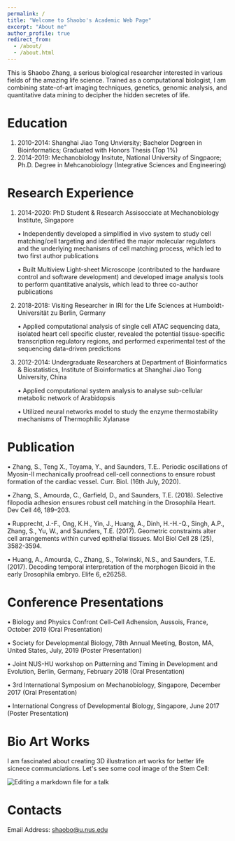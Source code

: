 ```yaml
---
permalink: /
title: "Welcome to Shaobo's Academic Web Page"
excerpt: "About me"
author_profile: true
redirect_from: 
  - /about/
  - /about.html
---
```


This is Shaobo Zhang, a serious biological researcher interested in various fields of the amazing life science. Trained as a computational biologist, I am combining state-of-art imaging techniques, genetics, genomic analysis, and quantitative data mining to decipher the hidden secretes of life.  

Education
======
1. 2010-2014: Shanghai Jiao Tong Unviersity; Bachelor Degreen in Bioinformatics; Graduated with Honors Thesis (Top 1%)
1. 2014-2019: Mechanobiology Insitute, National University of Singpaore; Ph.D. Degree in Mehcanobiology (Integrative Sciences and Engineering)

Research Experience
======
1. 2014-2020: PhD Student & Research Assisocciate at Mechanobiology Institute, Singapore 

    • Independently developed a simplified in vivo system to study cell matching/cell targeting and identified the major molecular regulators and the underlying mechanisms of cell matching process, which led to two first author publications

    •	Built Multiview Light-sheet Microscope (contributed to the hardware control and software development) and developed image analysis tools to perform quantitative analysis, which lead to three co-author publications

1. 2018-2018: Visiting Researcher in IRI for the Life Sciences at Humboldt-Universität zu Berlin, Germany

    •	Applied computational analysis of single cell ATAC sequencing data, isolated heart cell specific cluster, revealed the potential tissue-specific transcription regulatory regions, and performed experimental test of the sequencing data-driven predictions

1. 2012-2014: Undergraduate Researchers at Department of Bioinformatics & Biostatistics, Institute of Bioinformatics at Shanghai Jiao Tong University, China

    •	Applied computational system analysis to analyse sub-cellular metabolic network of Arabidopsis

    •	Utilized neural networks model to study the enzyme thermostability mechanisms of Thermophilic Xylanase

Publication
======
•	Zhang, S., Teng X., Toyama, Y., and Saunders, T.E.. Periodic oscillations of Myosin-II mechanically proofread cell-cell connections to ensure robust formation of the cardiac vessel. Curr. Biol. (16th July, 2020).

•	Zhang, S., Amourda, C., Garfield, D., and Saunders, T.E. (2018). Selective filopodia adhesion ensures robust cell matching in the Drosophila Heart. Dev Cell 46, 189–203.

•	Rupprecht, J.-F., Ong, K.H., Yin, J., Huang, A., Dinh, H.-H.-Q., Singh, A.P., Zhang, S., Yu, W., and Saunders, T.E. (2017). Geometric constraints alter cell arrangements within curved epithelial tissues. Mol Biol Cell 28 (25), 3582-3594.

•	Huang, A., Amourda, C., Zhang, S., Tolwinski, N.S., and Saunders, T.E. (2017). Decoding temporal interpretation of the morphogen Bicoid in the early Drosophila embryo. Elife 6, e26258. 

Conference Presentations
======
•	Biology and Physics Confront Cell-Cell Adhension, Aussois, France, October 2019 (Oral Presentation)

•	Society for Developmental Biology, 78th Annual Meeting, Boston, MA, United States, July, 2019 (Poster Presentation)

•	Joint NUS-HU workshop on Patterning and Timing in Development and Evolution, Berlin, Germany, February 2018 (Oral Presentation)

•	3rd International Symposium on Mechanobiology, Singapore, December 2017 (Oral Presentation)

•	International Congress of Developmental Biology, Singapore, June 2017 (Poster Presentation)

Bio Art Works
======

I am fascinated about creating 3D illustration art works for better life sicnece communciations. Let's see some cool image of the Stem Cell:

![Editing a markdown file for a talk](/images/Stem-Cell.png)

Contacts
======
Email Address: shaobo@u.nus.edu

